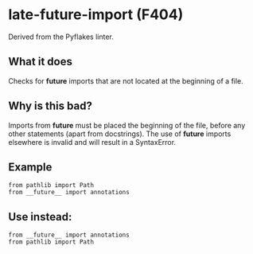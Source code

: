 # late-future-import (F404)
Derived from the Pyflakes linter.
## What it does
Checks for __future__ imports that are not located at the beginning of a
file.
## Why is this bad?
Imports from __future__ must be placed the beginning of the file, before any
other statements (apart from docstrings). The use of __future__ imports
elsewhere is invalid and will result in a SyntaxError.
## Example
```
from pathlib import Path
from __future__ import annotations
```
## Use instead:
```
from __future__ import annotations
from pathlib import Path
```